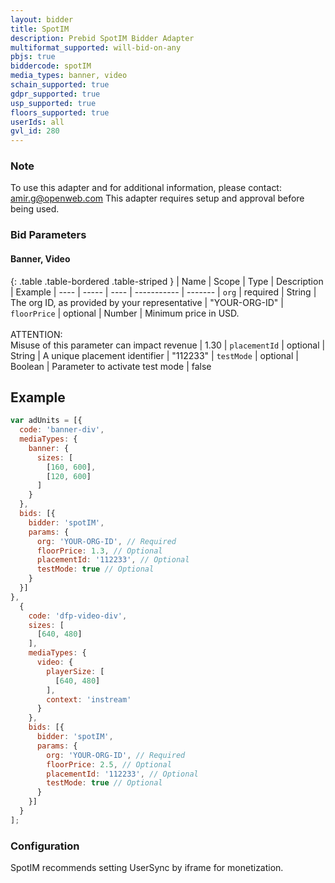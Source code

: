 ```yaml
---
layout: bidder
title: SpotIM
description: Prebid SpotIM Bidder Adapter
multiformat_supported: will-bid-on-any
pbjs: true
biddercode: spotIM
media_types: banner, video
schain_supported: true
gdpr_supported: true
usp_supported: true
floors_supported: true
userIds: all
gvl_id: 280
---
```


### Note

To use this adapter and for additional information, please contact: 
amir.g@openweb.com
This adapter requires setup and approval before being used. 

### Bid Parameters

#### Banner, Video

{: .table .table-bordered .table-striped }
| Name | Scope | Type | Description | Example
| ---- | ----- | ---- | ----------- | -------
| `org` | required | String |  The org ID, as provided by your representative  | "YOUR-ORG-ID"
| `floorPrice` | optional | Number |  Minimum price in USD. <br/><br/> ATTENTION:<br/> Misuse of this parameter can impact revenue | 1.30
| `placementId` | optional | String |  A unique placement identifier  | "112233"
| `testMode` | optional | Boolean |  Parameter to activate test mode  | false

## Example
```javascript
var adUnits = [{
  code: 'banner-div',
  mediaTypes: {
    banner: {
      sizes: [
        [160, 600],
        [120, 600]
      ]
    }
  },
  bids: [{
    bidder: 'spotIM',
    params: {
      org: 'YOUR-ORG-ID', // Required
      floorPrice: 1.3, // Optional
      placementId: '112233', // Optional
      testMode: true // Optional
    }
  }]
},
  {
    code: 'dfp-video-div',
    sizes: [
      [640, 480]
    ],
    mediaTypes: {
      video: {
        playerSize: [
          [640, 480]
        ],
        context: 'instream'
      }
    },
    bids: [{
      bidder: 'spotIM',
      params: {
        org: 'YOUR-ORG-ID', // Required
        floorPrice: 2.5, // Optional
        placementId: '112233', // Optional
        testMode: true // Optional
      }
    }]
  }
];
```

### Configuration
SpotIM recommends setting UserSync by iframe for monetization.
